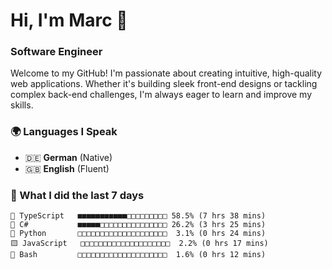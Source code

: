 # Hi, I'm Marc 👋 
### Software Engineer

Welcome to my GitHub! I'm passionate about creating intuitive, high-quality web applications. Whether it's building sleek front-end designs or tackling complex back-end challenges, I'm always eager to learn and improve my skills.  

### 🌍 Languages I Speak  
- 🇩🇪 **German** (Native)  
- 🇬🇧 **English** (Fluent)

### 🤯 What I did the last 7 days

```
🔷 TypeScript   ■■■■■■■■■■■□□□□□□□□□ 58.5% (7 hrs 38 mins)
🔷 C#           ■■■■■□□□□□□□□□□□□□□□ 26.2% (3 hrs 25 mins)
🐍 Python       □□□□□□□□□□□□□□□□□□□□  3.1% (0 hrs 24 mins)
🟨 JavaScript   □□□□□□□□□□□□□□□□□□□□  2.2% (0 hrs 17 mins)
📄 Bash         □□□□□□□□□□□□□□□□□□□□  1.6% (0 hrs 12 mins)
```
